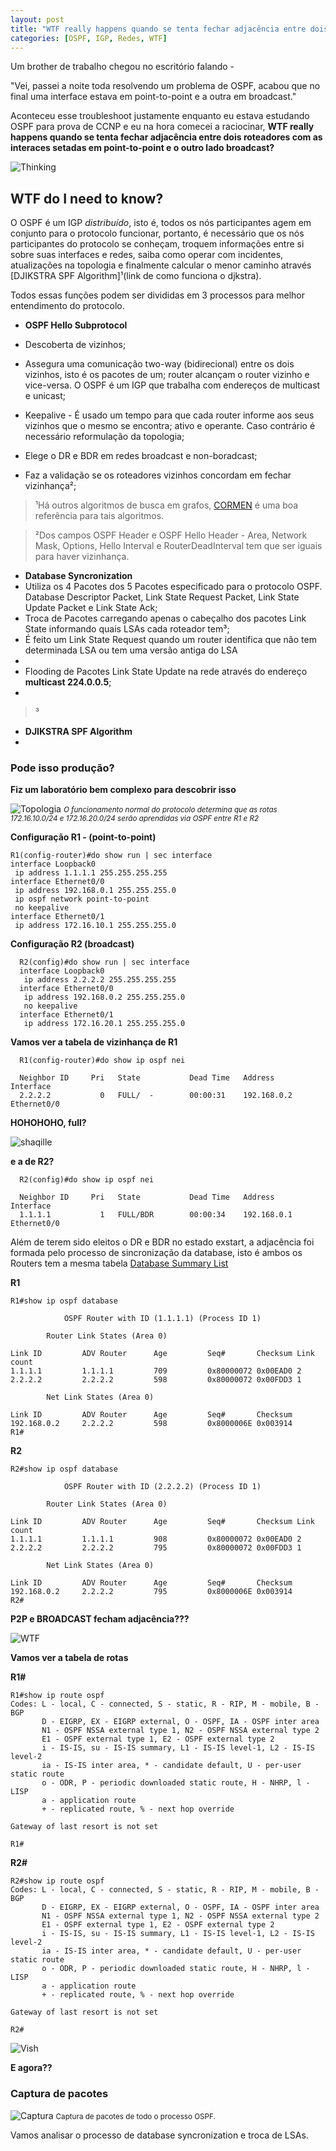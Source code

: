 ```yaml
---
layout: post
title: "WTF really happens quando se tenta fechar adjacência entre dois roteadores com as interaces setadas em point-to-point e o outro lado broadcast?"
categories: [OSPF, IGP, Redes, WTF]
---
```



Um brother de trabalho chegou no escritório falando -

"Vei, passei a noite toda resolvendo um problema de OSPF, acabou que no final uma interface estava em point-to-point e a outra em broadcast."

Aconteceu esse troubleshoot justamente enquanto eu estava estudando OSPF para prova de CCNP e eu na hora comecei a raciocinar, **WTF really happens quando se tenta fechar adjacência entre dois roteadores com as interaces setadas em point-to-point e o outro lado broadcast?**

![Thinking](https://media.giphy.com/media/DfSXiR60W9MVq/giphy.gif)


## WTF do I need to know? ##

O OSPF é um IGP *distribuído*, isto é, todos os nós participantes agem em conjunto para o protocolo funcionar, portanto, é necessário que os nós participantes do protocolo se conheçam, troquem informações entre si sobre suas interfaces e redes, saiba como operar com incidentes, atualizações na topologia e finalmente calcular o menor caminho através [DJIKSTRA SPF Algorithm]¹(link de como funciona o djkstra).

Todos essas funções podem ser divididas em 3 processos para melhor entendimento do protocolo.

- **OSPF Hello Subprotocol**

 - Descoberta de vizinhos;
 - Assegura uma comunicação two-way (bidirecional) entre os dois vizinhos, isto é os pacotes de um; router alcançam o router vizinho e vice-versa. O OSPF é um IGP que trabalha com endereços de multicast e unicast;
 - Keepalive - É usado um tempo para que cada router informe aos seus vizinhos que o mesmo se encontra; ativo e operante. Caso contrário é necessário reformulação da topologia;
 - Elege o DR e BDR em redes broadcast e non-boradcast;
 - Faz a validação se os roteadores vizinhos concordam em fechar vizinhança²;

> ¹Há outros algoritmos de busca em grafos, [CORMEN]() é uma boa referência para tais algoritmos.

> ²Dos campos OSPF Header e OSPF Hello Header - Area, Network Mask, Options, Hello Interval e RouterDeadInterval tem que ser iguais para haver vizinhança.


- **Database Syncronization**
 - Utiliza os 4 Pacotes dos 5 Pacotes especificado para o protocolo OSPF. Database Descriptor Packet, Link State Request Packet, Link State Update Packet e Link State Ack;
 - Troca de Pacotes carregando apenas o cabeçalho dos pacotes Link State informando quais LSAs cada roteador tem³;
 - É feito um Link State Request quando um router identifica que não tem determinada LSA ou tem uma versão antiga do LSA
 -
 - Flooding de Pacotes Link State Update na rede através do endereço **multicast 224.0.0.5**;
 -

 > ³

- **DJIKSTRA SPF Algorithm**
 -
 
### Pode isso produção? ###

**Fiz um laboratório bem complexo para descobrir isso**

![Topologia](../images/topologia1.png)
<small> *O funcionamento normal do protocolo determina que as rotas 172.16.10.0/24 e 172.16.20.0/24 serão aprendidas via OSPF entre R1 e R2* </small>

**Configuração R1 - (point-to-point)**

```
R1(config-router)#do show run | sec interface
interface Loopback0
 ip address 1.1.1.1 255.255.255.255
interface Ethernet0/0
 ip address 192.168.0.1 255.255.255.0
 ip ospf network point-to-point
 no keepalive
interface Ethernet0/1
 ip address 172.16.10.1 255.255.255.0

```

**Configuração R2 (broadcast)**
```
  R2(config)#do show run | sec interface
  interface Loopback0
   ip address 2.2.2.2 255.255.255.255
  interface Ethernet0/0
   ip address 192.168.0.2 255.255.255.0
   no keepalive
  interface Ethernet0/1
   ip address 172.16.20.1 255.255.255.0

```

**Vamos ver a tabela de vizinhança de R1**

```
  R1(config-router)#do show ip ospf nei

  Neighbor ID     Pri   State           Dead Time   Address         Interface
  2.2.2.2           0   FULL/  -        00:00:31    192.168.0.2     Ethernet0/0

```

**HOHOHOHO, full?**

![shaqille](https://media.giphy.com/media/go3X4svFhKdzi/giphy.gif)

**e a de R2?**

```
  R2(config)#do show ip ospf nei

  Neighbor ID     Pri   State           Dead Time   Address         Interface
  1.1.1.1           1   FULL/BDR        00:00:34    192.168.0.1     Ethernet0/0

```
Além de terem sido eleitos o DR e BDR no estado exstart, a adjacência foi formada pelo processo de sincronização da database, isto é ambos os Routers tem a mesma tabela [Database Summary List](https://tools.ietf.org/html/rfc2328#section-10)

**R1**
```
R1#show ip ospf database

            OSPF Router with ID (1.1.1.1) (Process ID 1)

		Router Link States (Area 0)

Link ID         ADV Router      Age         Seq#       Checksum Link count
1.1.1.1         1.1.1.1         709         0x80000072 0x00EAD0 2
2.2.2.2         2.2.2.2         598         0x80000072 0x00FDD3 1

		Net Link States (Area 0)

Link ID         ADV Router      Age         Seq#       Checksum
192.168.0.2     2.2.2.2         598         0x8000006E 0x003914
R1#
```
**R2**
```
R2#show ip ospf database

            OSPF Router with ID (2.2.2.2) (Process ID 1)

		Router Link States (Area 0)

Link ID         ADV Router      Age         Seq#       Checksum Link count
1.1.1.1         1.1.1.1         908         0x80000072 0x00EAD0 2
2.2.2.2         2.2.2.2         795         0x80000072 0x00FDD3 1

		Net Link States (Area 0)

Link ID         ADV Router      Age         Seq#       Checksum
192.168.0.2     2.2.2.2         795         0x8000006E 0x003914
R2#

```
**P2P e BROADCAST fecham adjacência???**

![WTF](https://media.giphy.com/media/ukGm72ZLZvYfS/giphy.gif)

**Vamos ver a tabela de rotas**

**R1#**
```
R1#show ip route ospf
Codes: L - local, C - connected, S - static, R - RIP, M - mobile, B - BGP
       D - EIGRP, EX - EIGRP external, O - OSPF, IA - OSPF inter area
       N1 - OSPF NSSA external type 1, N2 - OSPF NSSA external type 2
       E1 - OSPF external type 1, E2 - OSPF external type 2
       i - IS-IS, su - IS-IS summary, L1 - IS-IS level-1, L2 - IS-IS level-2
       ia - IS-IS inter area, * - candidate default, U - per-user static route
       o - ODR, P - periodic downloaded static route, H - NHRP, l - LISP
       a - application route
       + - replicated route, % - next hop override

Gateway of last resort is not set

R1#
```
**R2#**
```
R2#show ip route ospf
Codes: L - local, C - connected, S - static, R - RIP, M - mobile, B - BGP
       D - EIGRP, EX - EIGRP external, O - OSPF, IA - OSPF inter area
       N1 - OSPF NSSA external type 1, N2 - OSPF NSSA external type 2
       E1 - OSPF external type 1, E2 - OSPF external type 2
       i - IS-IS, su - IS-IS summary, L1 - IS-IS level-1, L2 - IS-IS level-2
       ia - IS-IS inter area, * - candidate default, U - per-user static route
       o - ODR, P - periodic downloaded static route, H - NHRP, l - LISP
       a - application route
       + - replicated route, % - next hop override

Gateway of last resort is not set

R2#

```

![Vish](https://media.giphy.com/media/SDogLD4FOZMM8/giphy.gif)


**E agora??**

### Captura de pacotes ###

![Captura](/images/captura-topologia1.png)
<small> Captura de pacotes de todo o processo OSPF.</small>

Vamos analisar o processo de database syncronization e troca de LSAs.
